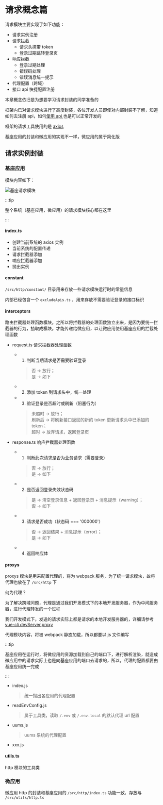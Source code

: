 # 请求概念篇

请求模块主要实现了如下功能：

* 请求实例注册
* 请求拦截
    - 请求头携带 token
    - 登录过期跳转登录页
* 响应拦截
    - 登录过期处理
    - 错误码处理
    - 错误消息统一提示
* 代理配置（跨域）
* 接口 api 快捷配置注册

本章概念依旧是为想要学习请求封装的同学准备的

框架内已对请求模块进行了高度封装，各位开发人员即使对内部封装不了解，知道如何去注册 api，如何[使用 api ](./requestPractical.md#api-的使用)也是可以正常开发的

框架的请求工具使用的是 [axios](http://www.axios-js.com/)

基座应用的封装和微应用的实现不一样，微应用的属于简化版

## 请求实例封装

### 基座应用

模块内容如下：

![基座请求模块](/images/realize/基座请求模块.png)

:::tip

整个系统（基座应用，微应用）的请求模块核心都在这里

:::

#### index.ts

* 创建当前系统的 axios 实例
* 当前系统的配置传递
* 请求拦截器添加
* 响应拦截器添加
* 抛出实例

#### constant

`/src/http/constant/` 目录用来存放一些请求模块运行时的常量信息

内部已经包含一个 `excludeApis.ts` ，用来存放不需要验证登录的接口标识

#### interceptors

路由拦截器处理函数模块，之所以将拦截器的处理函数独立出来，是因为要统一拦截器的行为，抽取成模块，才能传递给微应用，以让微应用使用基座应用的拦截处理函数

* request.ts 请求拦截器处理函数

    - 1. 判断当期请求是否需要验证登录
        > 否 -> 放行；<br/>
        > 是 -> 如下

    - 2. 添加 token 到请求头中，统一处理
    - 3. 验证登录是否超时或刷新（阻塞行为）
        > 未超时 -> 放行；<br/>
        > 刷新后 -> 将刷新接口返回的新的 token 更新请求头中已添加的 token；<br/>
        > 超时 -> 放弃请求，返回登录页

* response.ts 响应拦截器处理函数

    - 1. 判断此次请求是否为业务请求（需要登录）
        > 否 -> 放行；<br/>
        > 是 -> 如下

    - 2. 是否返回登录失效状态码
        > 是 -> 清空登录信息 + 返回登录页 + 消息提示（warning）；<br/>
        > 否 -> 如下

    - 3. 请求是否成功（状态码 === '000000'）
        > 否 -> 返回结果 + 消息提示（error）；<br/>
        > 是 -> 如下

    - 4. 返回响应体

#### proxys 

proxys 模块是用来配置代理的，将为 webpack 服务，为了统一请求模块，故将代理也放在了 `/src/http` 下

何为代理？

为了解决跨域问题，代理是通过我们开发模式下的本地开发服务器，作为中间服务器，进行代理转发的一个过程

我们开发模式下，发送的请求实际上都是请求的本地开发服务器的，详细请参考 [vue-cli devServer.proxy](https://cli.vuejs.org/zh/config/#devserver-proxy)

代理模块内容，将被 webpack 静态加载，所以都要以 js 文件编写

:::tip

基座应用在运行时，将微应用的资源加载到自己的端口下，进行解析渲染，就造成微应用中的请求实际上也是向基座应用的端口去请求的，所以，代理的配置都要由基座应用统一完成

:::

* index.js
    > 统一抛出各应用的代理配置

* readEnvConfig.js
    > 属于工具类，读取 `/.env` 或 `/.env.local` 的默认代理 url 配置

* uums.js
    > uums 系统的代理配置

* xxx.js

#### utils.ts

http 模块的工具类

### 微应用

微应用 http 的封装和基座应用的 `/src/http/index.ts` 功能一致，存放与 `/src/utils/http.ts`
